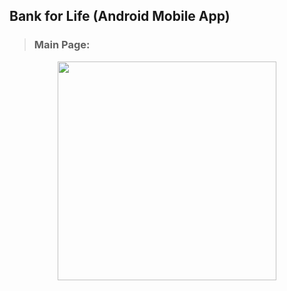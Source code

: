 ## Bank for Life (Android Mobile App)
> ### Main Page:  

<p align="center"> 
  <img src="https://user-images.githubusercontent.com/45359868/112085494-989a4f80-8bc5-11eb-8d02-06ea9484ba4a.png" width="350"/>
</p>  

